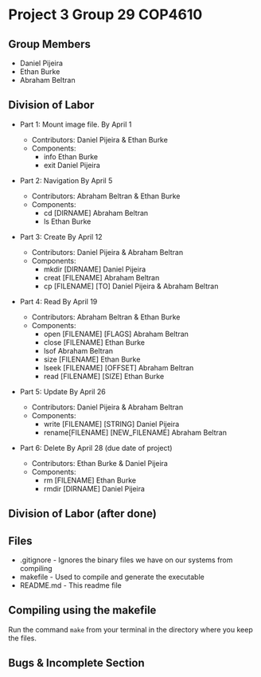 # Project 3 Group 29 COP4610

## Group Members
- Daniel Pijeira
- Ethan Burke
- Abraham Beltran

## Division of Labor
- Part 1: Mount image file. By April 1
	- Contributors: Daniel Pijeira & Ethan Burke
	- Components:
		- info Ethan Burke
		- exit Daniel Pijeira
- Part 2: Navigation By April 5
	- Contributors: Abraham Beltran & Ethan Burke
	- Components:
		- cd [DIRNAME] Abraham Beltran
		- ls Ethan Burke
- Part 3: Create By April 12
	- Contributors: Daniel Pijeira & Abraham Beltran 
	- Components:
		- mkdir [DIRNAME] Daniel Pijeira
		- creat [FILENAME] Abraham Beltran
		- cp [FILENAME] [TO] Daniel Pijeira & Abraham Beltran
- Part 4: Read By April 19
	- Contributors: Abraham Beltran & Ethan Burke
	- Components:
		- open [FILENAME] [FLAGS] Abraham Beltran
		- close [FILENAME] Ethan Burke
		- lsof Abraham Beltran
		- size [FILENAME] Ethan Burke
		- lseek [FILENAME] [OFFSET] Abraham Beltran
		- read [FILENAME] [SIZE] Ethan Burke
- Part 5: Update By April 26
	- Contributors: Daniel Pijeira & Abraham Beltran
	- Components: 
		- write [FILENAME] [STRING] Daniel Pijeira
		- rename[FILENAME] [NEW_FILENAME] Abraham Beltran

- Part 6: Delete By April 28 (due date of project)
	- Contributors: Ethan Burke & Daniel Pijeira
	- Components:
		- rm [FILENAME] Ethan Burke
		- rmdir [DIRNAME] Daniel Pijeira


## Division of Labor (after done)

## Files
- .gitignore - Ignores the binary files we have on our systems from compiling
- makefile - Used to compile and generate the executable
- README.md - This readme file

## Compiling using the makefile
Run the command `make` from your terminal in the directory where you keep the files.

## Bugs & Incomplete Section
